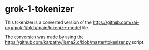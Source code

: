 # grok-1-tokenizer

This tokenizer is a converted version of the https://github.com/xai-org/grok-1/blob/main/tokenizer.model file.

The conversion was made by using the https://github.com/karpathy/llama2.c/blob/master/tokenizer.py script.
